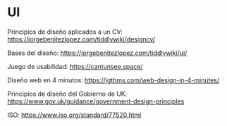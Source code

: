# UI

Principios de diseño aplicados a un CV: https://jorgebenitezlopez.com/tiddlywiki/designcv/

Bases del diseño: https://jorgebenitezlopez.com/tiddlywiki/ui/

Juego de usabilidad: https://cantunsee.space/

Diseño web en 4 minutos: https://jgthms.com/web-design-in-4-minutes/

Principios de diseño del Gobierno de UK: https://www.gov.uk/guidance/government-design-principles

ISO: https://www.iso.org/standard/77520.html






